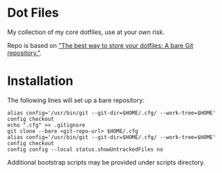 Dot Files
=========

My collection of my core dotfiles, use at your own risk.

Repo is based on ["The best way to store your dotfiles: A bare Git repository."](https://www.atlassian.com/git/tutorials/dotfiles).

Installation
============

The following lines will set up a bare repository:

```
alias config='/usr/bin/git --git-dir=$HOME/.cfg/ --work-tree=$HOME'
config checkout
echo ".cfg" >> .gitignore
git clone --bare <git-repo-url> $HOME/.cfg
alias config='/usr/bin/git --git-dir=$HOME/.cfg/ --work-tree=$HOME'
config checkout
config config --local status.showUntrackedFiles no
````

Additional bootstrap scripts may be provided under scripts directory.